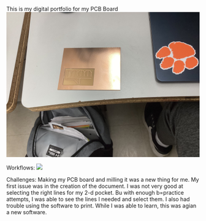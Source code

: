 This is my digital portfolio for my PCB Board
![photo](PCB_Board.png.jpg)

Workflows: ![](https://docs.google.com/document/d/15Xr_G2sNDie1z7flWZ4zTel2vjO9sXDujDacMnvIHsw/edit?usp=sharing) 



Challenges: Making my PCB board and milling it was a new thing for me. My first issue was in the creation of the document. I was not very good at selecting the right lines for my 2-d pocket. Bu with enough b=practice attempts, I was able to see the lines I needed and select them. I also had trouble using the software to print. While I was able to learn, this was agian a new software.
